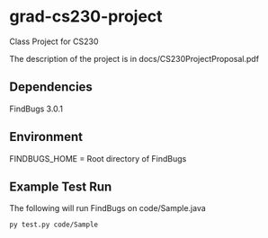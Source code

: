 # grad-cs230-project
Class Project for CS230

The description of the project is in docs/CS230ProjectProposal.pdf

## Dependencies
FindBugs 3.0.1

## Environment
FINDBUGS_HOME = Root directory of FindBugs

## Example Test Run
The following will run FindBugs on code/Sample.java
```bash
py test.py code/Sample
```
